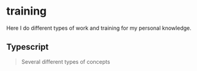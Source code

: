 # training

Here I do different types of work and training for my personal knowledge.

## Typescript
> Several different types of concepts
